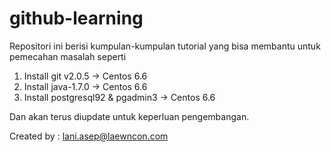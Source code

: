 # github-learning

Repositori ini berisi kumpulan-kumpulan tutorial yang bisa membantu untuk pemecahan masalah seperti
1. Install git v2.0.5 -> Centos 6.6
2. Install java-1.7.0 -> Centos 6.6
3. Install postgresql92 & pgadmin3 -> Centos 6.6

Dan akan terus diupdate untuk keperluan pengembangan.

Created by : lani.asep@laewncon.com
